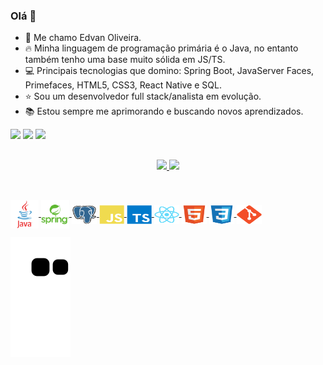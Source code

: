 ### Olá 👋


- 🧑 Me chamo Edvan Oliveira.
- 🔥 Minha linguagem de programação primária é o Java, no entanto também tenho uma base muito sólida em JS/TS.
- 💻 Principais tecnologias que domino: Spring Boot, JavaServer Faces, Primefaces, HTML5, CSS3, React Native e SQL.
- ⭐ Sou um desenvolvedor full stack/analista em evolução.
- 📚 Estou sempre me aprimorando e buscando novos aprendizados.

<div> 
    <a href="https://www.linkedin.com/in/edvan-oliveira-0822b2227/" target="_blank"><img src="https://img.shields.io/badge/-LinkedIn-%230077B5?style=for-the-badge&logo=linkedin&logoColor=white" target="_blank"></a>
  <a href = "mailto:edvan.oliveiract@gmail.com"><img src="https://img.shields.io/badge/-Gmail-%23333?style=for-the-badge&logo=gmail&logoColor=white" target="_blank"></a>
  <a href = "https://t.me/Edvan_Oliveira"><img src="https://img.shields.io/badge/Telegram-2CA5E0?style=for-the-badge&logo=telegram&logoColor=white" target="_blank"></a>
</div>

##

<div align="center">
  <a href="https://github.com/Edvan-Oliveira">
  <img height="180em" src="https://github-readme-stats.vercel.app/api?username=Edvan-Oliveira&show_icons=true&theme=dracula&include_all_commits=true&count_private=true"/>
  <img height="180em" src="https://github-readme-stats.vercel.app/api/top-langs/?username=Edvan-Oliveira&layout=compact&langs_count=7&theme=dracula"/>
</div>
  
##
  
<div style="display: inline_block"><br>
  <img id="a" align="center" alt="Edvan-JA" height="45" width="45" src="https://raw.githubusercontent.com/devicons/devicon/master/icons/java/java-original-wordmark.svg">
  <img align="center" alt="Edvan-SP" height="45" width="45" src="https://github.com/devicons/devicon/blob/master/icons/spring/spring-original-wordmark.svg">
  <img align="center" alt="Edvan-PSQL" height="30" width="40" src="https://github.com/devicons/devicon/blob/master/icons/postgresql/postgresql-original.svg">
  <img align="center" alt="Edvan-Js" height="30" width="40" src="https://raw.githubusercontent.com/devicons/devicon/master/icons/javascript/javascript-plain.svg">
  <img align="center" alt="Edvan-Ts" height="30" width="40" src="https://raw.githubusercontent.com/devicons/devicon/master/icons/typescript/typescript-plain.svg">
  <img align="center" alt="Edvan-React" height="30" width="40" src="https://raw.githubusercontent.com/devicons/devicon/master/icons/react/react-original.svg">
  <img align="center" alt="Edvan-HTML" height="30" width="40" src="https://raw.githubusercontent.com/devicons/devicon/master/icons/html5/html5-original.svg">
  <img align="center" alt="Edvan-CSS" height="30" width="40" src="https://raw.githubusercontent.com/devicons/devicon/master/icons/css3/css3-original.svg">
  <img align="center" alt="Edvan-GIT" height="30" width="40" src="https://github.com/devicons/devicon/blob/master/icons/git/git-original.svg">
</div>
 
![Snake animation](https://github.com/Edvan-Oliveira/Edvan-Oliveira/blob/output/github-contribution-grid-snake.svg)
    
